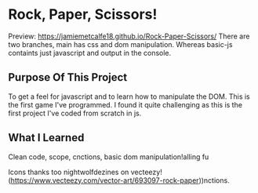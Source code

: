 # Rock, Paper, Scissors!
Preview: https://jamiemetcalfe18.github.io/Rock-Paper-Scissors/
There are two branches, main has css and dom manipulation. Whereas basic-js containts just javascript and output in the console.

## Purpose Of This Project
To get a feel for javascript and to learn how to manipulate the DOM. This is the first game I've programmed. I found it quite challenging as this is the first project I've coded from scratch in js.

## What I Learned
Clean code, scope, cnctions, basic dom manipulation!alling fu

Icons thanks too nightwolfdezines on vecteezy!
(https://www.vecteezy.com/vector-art/693097-rock-paper))nctions.

